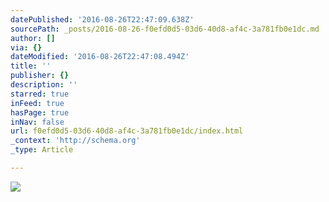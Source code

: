 ```yaml
---
datePublished: '2016-08-26T22:47:09.638Z'
sourcePath: _posts/2016-08-26-f0efd0d5-03d6-40d8-af4c-3a781fb0e1dc.md
author: []
via: {}
dateModified: '2016-08-26T22:47:08.494Z'
title: ''
publisher: {}
description: ''
starred: true
inFeed: true
hasPage: true
inNav: false
url: f0efd0d5-03d6-40d8-af4c-3a781fb0e1dc/index.html
_context: 'http://schema.org'
_type: Article

---
```

![](https://the-grid-user-content.s3-us-west-2.amazonaws.com/5d4490fc-c1ca-4a83-9486-b64218f7c09f.jpg)